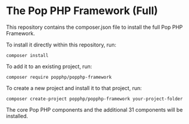 The Pop PHP Framework (Full)
============================

This repository contains the composer.json file to install the full Pop PHP Framework.

To install it directly within this repository, run:

```
composer install
```

To add it to an existing project, run:

```
composer require popphp/popphp-framework
```

To create a new project and install it to that project, run:

```
composer create-project popphp/popphp-framework your-project-folder
```

The core Pop PHP components and the additional 31 components will be installed.
